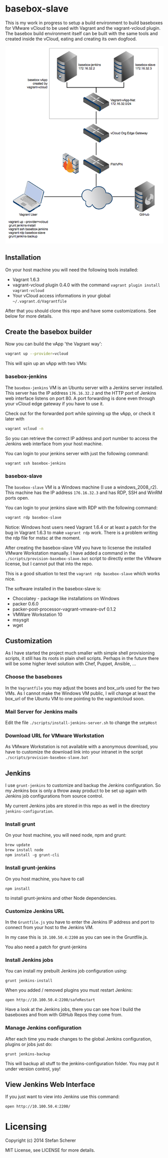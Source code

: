# basebox-slave

This is my work in progress to setup a build environment to build baseboxes for VMware vCloud
to be used with Vagrant and the vagrant-vcloud plugin.
The basebox build environment itself can be built with the same tools and created inside the vCloud, eating and creating its own dogfood.

![basebox-slave network diagram](pics/basebox_slave-3.png)

## Installation
On your host machine you will need the following tools installed:

* Vagrant 1.6.3
* vagrant-vcloud plugin 0.4.0 with the command `vagrant plugin install vagrant-vcloud`
* Your vCloud access informations in your global `~/.vagrant.d/Vagrantfile`

After that you should clone this repo and have some customizations. See below for more details.

## Create the basebox builder

Now you can build the vApp 'the Vagrant way':

```bash
vagrant up --provider=vcloud
```

This will spin up an vApp with two VMs:

### basebox-jenkins
The `basebox-jenkins` VM is an Ubuntu server with a Jenkins server installed. This server has the IP address `176.16.32.2` and the HTTP port of Jenkins web interface listens on port 80.
A port forwarding is done even through your vCloud edge gateway if you have to use it.

Check out for the forwarded port while spinning up the vApp, or check it later with

```bash
vagrant vcloud -n
```

So you can retrieve the correct IP address and port number to access the Jenkins web interface from your host machine.

You can login to your jenkins server with just the following command:

```bash
vagrant ssh basebox-jenkins
```

### basebox-slave
The `basebox-slave` VM is a Windows machine (I use a windows_2008_r2). This machine has the IP address `176.16.32.3` and has RDP, SSH and WinRM ports open.

You can login to your jenkins slave with RDP with the following command:

```bash
vagrant rdp basebox-slave
```

Notice: Windows host users need Vagrant 1.6.4 or at least a patch for the bug in Vagrant 1.6.3 to make `vagrant rdp` work. There is a problem writing the rdp file for mstsc at the moment.

After creating the basebox-slave VM you have to licsense the installed VMware Workstation manually. I have added a command in the `./scripts/provision-basebox-slave.bat` script to directly enter the VMware license, but I cannot put that into the repo.

This is a good situation to test the `vagrant rdp basebox-slave` which works nice.

The software installed in the basebox-slave is:

* Chocolatey - package like installations on Windows
* packer 0.6.0
* packer-post-processor-vagrant-vmware-ovf 0.1.2
* VMWare Workstation 10
* msysgit
* wget

## Customization
As I have started the project much smaller with simple shell provisioning scripts, it still has its roots in plain shell scripts. Perhaps in the future there will be some higher level solution with Chef, Puppet, Ansible, ...

### Choose the baseboxes
In the `Vagrantfile` you may adjust the boxes and box_urls used for the two VMs.
As I cannot make the Windows VM public, I will change at least the box_url of the Ubuntu VM to one pointing to the vagrantcloud soon.

### Mail Server for Jenkins mails
Edit the file `./scripts/install-jenkins-server.sh` to change the `smtpHost`

### Download URL for VMware Workstation
As VMware Workstation is not available with a anonymous download, you have to customize the download link into your intranet in the script `./scripts/provision-basebox-slave.bat`


## Jenkins

I use `grunt-jenkins` to customize and backup the Jenkins configuration. So my Jenkins box is only a throw away product to be set up again with Jenkins job configurations from source control.

My current Jenkins jobs are stored in this repo as well in the directory `jenkins-configuration`.

### Install grunt
On your host machine, you will need node, npm and grunt:

```
brew update
brew install node
npm install -g grunt-cli
```

### Install grunt-jenkins
On you host machine, you have to call 

```
npm install
```

to install grunt-jenkins and other Node dependencies.


### Customize Jenkins URL
In the `Gruntfile.js` you have to enter the Jenkins IP address and port to connect from your host to the Jenkins VM.

In my case this is `10.100.50.4:2200` as you can see in the Gruntfile.js.

You also need a patch for grunt-jenkins


### Install Jenkins jobs

You can install my prebuilt Jenkins job configuration using:

```
grunt jenkins-install
```

When you added / removed plugins you must restart Jenkins:

```
open http://10.100.50.4:2200/safeRestart
```

Have a look at the Jenkins jobs, there you can see how I build the baseboxes and from with GitHub Repos they come from.


### Manage Jenkins configuration
After each time you made changes to the global Jenkins configuration, plugins
or jobs just do:

```
grunt jenkins-backup
```

This will backup all stuff to the jenkins-configuration folder. You may put it
under version control, yay!

## View Jenkins Web Interface
If you just want to view into Jenkins use this command:

```
open http://10.100.50.4:2200/
```     

# Licensing
Copyright (c) 2014 Stefan Scherer

MIT License, see LICENSE for more details.
    
